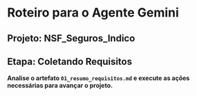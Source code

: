 # Roteiro para o Agente Gemini

## Projeto: NSF_Seguros_Indico
## Etapa: Coletando Requisitos

**Analise o artefato `01_resumo_requisitos.md` e execute as ações necessárias para avançar o projeto.**
